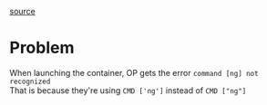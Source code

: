 [source](https://stackoverflow.com/questions/79022036/how-do-i-use-angular-cli-inside-a-dockerized-app)

# Problem
When launching the container, OP gets the error `command [ng] not recognized`<br>
That is because they're using `CMD ['ng']` instead of `CMD ["ng"]`